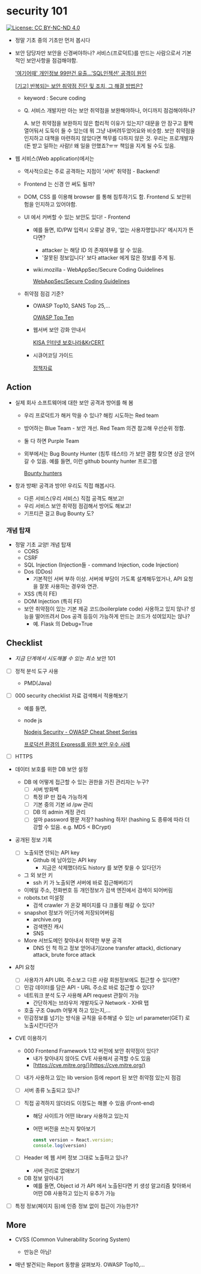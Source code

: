 # security 101
[![License: CC BY-NC-ND 4.0](https://licensebuttons.net/l/by-nc-nd/4.0/80x15.png)](https://creativecommons.org/licenses/by-nc-nd/4.0/)

- 정말 기초 중의 기초만 먼저 봅시다
- 보안 담당자만 보안을 신경써야하나? 서비스(프로덕트)를 만드는 사람으로서 기본적인 보안사항을 점검해야함.

    ['여기어때' 개인정보 99만건 유출...'SQL인젝션' 공격이 원인](https://www.bloter.net/newsView/blt201704260005)

    [[기고] 반복되는 보안 취약점 진단 및 조치, 그 해결 방법은?](https://www.comworld.co.kr/news/articleView.html?idxno=50068)

    - keyword : Secure coding
    - Q. 서비스 개발자만 아는 보안 취약점을 보완해야하나, 어디까지 점검해야하나?

        A. 보안 취약점을 보완하지 않은 합리적 이유가 있는지? 대문을 안 잠구고 활짝 열어둬서 도둑이 들 수 있는데 뭐 그냥 내버려두었어요와 비슷함. 보안 취약점을 인지하고 대책을 마련하지 않았다면 책무를 다하지 않은 것. 우리는 프로개발자(돈 받고 일하는 사람)! 왜 일을 안했죠?ㅠㅠ 책임을 지게 될 수도 있음. 

- 웹 서비스(Web application)에서는
    - 역사적으로는 주로 공격하는 지점이 '서버' 취약점 - Backend!
    - Frontend 는 신경 안 써도 될까?
    - DOM, CSS 를 이용해 browser 를 통해 침투하기도 함. Frontend 도 보안위험을 인지하고 있어야함.
    - UI 에서 커버할 수 있는 보안도 있다! - Frontend
        - 예를 들면, ID/PW 입력시 오류날 경우, '없는 사용자명입니다' 메시지가 뜬다면?
            - attacker 는 해당 ID 의 존재여부를 알 수 있음.
            - '잘못된 정보입니다' 보다 attacker 에게 많은 정보를 주게 됨.
        - wiki.mozilla - WebAppSec/Secure Coding Guidelines

            [WebAppSec/Secure Coding Guidelines](https://wiki.mozilla.org/WebAppSec/Secure_Coding_Guidelines#Preventing_Malicious_Site_Framing_.28ClickJacking.29)

    - 취약점 점검 기준?
        - OWASP Top10, SANS Top 25,...

            [OWASP Top Ten](https://owasp.org/www-project-top-ten/)

        - 웹서버 보안 강화 안내서

            [KISA 인터넷 보호나라&KrCERT](https://www.krcert.or.kr/data/guideView.do?bulletin_writing_sequence=27364)

        - 시큐어코딩 가이드

            [정책자료](https://www.mois.go.kr/frt/bbs/type001/commonSelectBoardArticle.do%3Bjsessionid=fr7QaTyG2gK5o02XJnYETp3havIQ1MGLKMYdWaaEe5me9IOk932SIy2BbP1AM08Z.mopwas54_servlet_engine1?bbsId=BBSMSTR_000000000012&nttId=42152)

## Action

- 실제 회사 소프트웨어에 대한 보안 공격과 방어를 해 봄
    - 우리 프로덕트가 해커 막을 수 있나? 해킹 시도하는 Red team
    - 방어하는 Blue Team - 보안 개선. Red Team 의견 참고해 우선순위 정함.
    - 둘 다 하면 Purple Team
    - 외부에서는 Bug Bounty Hunter (침투 테스터) 가 보안 결함 찾으면 상금 얻어갈 수 있음. 예를 들면, 이런 github bounty hunter 프로그램

        [Bounty hunters](https://bounty.github.com/bounty-hunters.html)

- 창과 방패! 공격과 방어! 우리도 직접 해봅시다.
    - 다른 서비스(우리 서비스) 직접 공격도 해보고!
    - 우리 서비스 보안 취약점 점검해서 방어도 해보고!
    - 기프티콘 걸고 Bug Bounty 도?

### 개념 탑재

- 정말 기초 교양! 개념 탑재
    - CORS
    - CSRF
    - SQL Injection (Injection들 -  command Injection, code Injection)
    - Dos (DDos)
        - 기본적인 서버 부하 이상. 서버에 부담이 가도록 설계해두었거나,  API 요청을 잘못 사용하는 경우와 연관.
    - XSS (특히 FE)
    - DOM Injection (특히 FE)
    - 보안 취약점이 있는 기본 제공 코드(boilerplate code) 사용하고 있지 않나? 성능을 떨어뜨려서 Dos 공격 등등이 가능하게 만드는 코드가 섞여있지는 않나?
        - 예. Flask  의 Debug=True

## Checklist

- *지금 단계에서 시도해볼 수 있는 최소* 보안 101
- [ ]  정적 분석 도구 사용
    - PMD(Java)
- [ ]  000 security checklist 자료 검색해서 적용해보기
    - 예를 들면,
    - node js

        [Nodejs Security - OWASP Cheat Sheet Series](https://cheatsheetseries.owasp.org/cheatsheets/Nodejs_Security_Cheat_Sheet.html)

        [프로덕션 환경의 Express를 위한 보안 우수 사례](https://expressjs.com/ko/advanced/best-practice-security.html)

        [](https://blog.risingstack.com/node-js-security-checklist/)

- [ ]  HTTPS
- 데이터 보호를 위한 DB 보안 설정
    - DB 에 어떻게 접근할 수 있는 권한을 가진 관리자는 누구?
        - [ ]  서버 방화벽
        - [ ]  특정 IP 만 접속 가능하게
        - [ ]  기본 중의 기본 id /pw 관리
        - [ ]  DB 의 admin 계정 관리
        - [ ]  설마 password 평문 저장? hashing 하자! (hashing 도 종류에 따라 더 강할 수 있음. e.g. MD5 < BCrypt)
- 공개된 정보 기록
    - [ ]  노출되면 안되는 API key
        - Github 에 남아있는 API key
            - 지금은 삭제했더라도 history 를 보면 찾을 수 있다던가
    - 그 외 보안 키
        - ssh 키 가 노출되면 서버에 바로 접근해버리기
    - 이메일 주소, 전화번호 등 개인정보가 검색 엔진에서 검색이 되어버림
    - robots.txt 미설정
        - 검색 crawler 가 온갖 페이지를 다 크롤링 해갈 수 있다?
    - snapshot 정보가 어딘가에 저장되어버림
        - archive.org
        - 검색엔진 캐시
        - SNS
    - More 서브도메인 찾아내서 취약한 부분 공격
        - DNS 인 척 하고 정보 얻어내기(zone transfer attack), dictionary  attack, brute force attack

- API 요청
    - [ ]  사용자가 API URL 주소보고 다른 사람 회원정보에도 접근할 수 있다면?
    - [ ]  민감 데이터를 담은 API - URL 주소로 바로 접근할 수 있다?
    - 네트워크 분석 도구 사용해 API request 관찰이 가능
        - 간단하게는 브라우저 개발자도구 Network - XHR 탭
    - 호출 구조 Oauth 어떻게 하고 있는지,...
    - 민감정보를 넘기는 방식을 규칙을 유추해낼 수 있는 url parameter(GET) 로 노출시킨다던가
- CVE 이용하기
    - 000 Frontend Framework 1.12 버전에 보안 취약점이 있다?
        - 내가 찾아내지 않아도 CVE 사용해서 공격할 수도 있음
        - [https://cve.mitre.org/](https://cve.mitre.org/)
    - [ ]  내가 사용하고 있는 lib version 등에 report 된 보안 취약점 있는지 점검
    - [ ]  서버 종류 노출되고 있나?
    - [ ]  직접 공격하지 않더라도 이정도는 해볼 수 있음 (Front-end)
        - 해당 사이트가 어떤 library 사용하고 있는지
        - 어떤 버전을 쓰는지 찾아보기

            ```jsx
            const version = React.version;
            console.log(version)
            ```

    - [ ]  Header 에 웹 서버 정보 그대로 노출하고 있나?
        - 서버 관리로 없애보기
    - DB 정보 알아내기
        - 예를 들면, Object id 가 API 에서 노출된다면 키 생성 알고리즘 찾아봐서 어떤 DB 사용하고 있는지 유추가 가능
- [ ]  특정 정보(페이지 등)에 인증 정보 없이 접근이 가능한가?

## More

- CVSS (Common Vulnerability Scoring System)
    - 만능은 아님!

        [](https://www.boannews.com/media/view.asp?idx=74913)

- 매년 발견되는 Report 동향을 살펴보자. OWASP Top10,...
